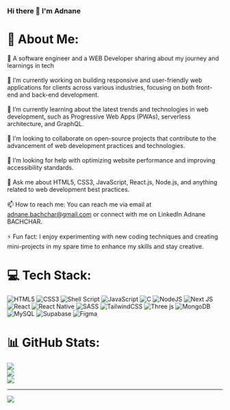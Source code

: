 ### Hi there 👋 I'm Adnane 

# 💫 About Me:
🙇 A software engineer and a WEB Developer sharing about my journey and learnings in tech </br><br>🔭 I’m currently working on building responsive and user-friendly web applications for clients across various industries, focusing on both front-end and back-end development.</br><br>🌱 I’m currently learning about the latest trends and technologies in web development, such as Progressive Web Apps (PWAs), serverless architecture, and GraphQL.</br><br>👯 I’m looking to collaborate on open-source projects that contribute to the advancement of web development practices and technologies.</br><br>🤔 I’m looking for help with optimizing website performance and improving accessibility standards.</br><br>💬 Ask me about HTML5, CSS3, JavaScript, React.js, Node.js, and anything related to web development best practices.</br><br>📫 How to reach me: You can reach me via email at adnane.bachchar@gmail.com or connect with me on LinkedIn Adnane BACHCHAR.</br><br>⚡ Fun fact: I enjoy experimenting with new coding techniques and creating mini-projects in my spare time to enhance my skills and stay creative.</br>


# 💻 Tech Stack:
![HTML5](https://img.shields.io/badge/html5-%23E34F26.svg?style=for-the-badge&logo=html5&logoColor=white) ![CSS3](https://img.shields.io/badge/css3-%231572B6.svg?style=for-the-badge&logo=css3&logoColor=white) ![Shell Script](https://img.shields.io/badge/shell_script-%23121011.svg?style=for-the-badge&logo=gnu-bash&logoColor=white) ![JavaScript](https://img.shields.io/badge/javascript-%23323330.svg?style=for-the-badge&logo=javascript&logoColor=%23F7DF1E) ![C](https://img.shields.io/badge/c-%2300599C.svg?style=for-the-badge&logo=c&logoColor=white) ![NodeJS](https://img.shields.io/badge/node.js-6DA55F?style=for-the-badge&logo=node.js&logoColor=white) ![Next JS](https://img.shields.io/badge/Next-black?style=for-the-badge&logo=next.js&logoColor=white) ![React](https://img.shields.io/badge/react-%2320232a.svg?style=for-the-badge&logo=react&logoColor=%2361DAFB) ![React Native](https://img.shields.io/badge/react_native-%2320232a.svg?style=for-the-badge&logo=react&logoColor=%2361DAFB) ![SASS](https://img.shields.io/badge/SASS-hotpink.svg?style=for-the-badge&logo=SASS&logoColor=white) ![TailwindCSS](https://img.shields.io/badge/tailwindcss-%2338B2AC.svg?style=for-the-badge&logo=tailwind-css&logoColor=white) ![Three js](https://img.shields.io/badge/threejs-black?style=for-the-badge&logo=three.js&logoColor=white) ![MongoDB](https://img.shields.io/badge/MongoDB-%234ea94b.svg?style=for-the-badge&logo=mongodb&logoColor=white) ![MySQL](https://img.shields.io/badge/mysql-%2300000f.svg?style=for-the-badge&logo=mysql&logoColor=white) ![Supabase](https://img.shields.io/badge/Supabase-3ECF8E?style=for-the-badge&logo=supabase&logoColor=white) ![Figma](https://img.shields.io/badge/figma-%23F24E1E.svg?style=for-the-badge&logo=figma&logoColor=white)
# 📊 GitHub Stats:
![](https://github-readme-stats.vercel.app/api?username=Dr-Dados&theme=dark&hide_border=false&include_all_commits=false&count_private=false)<br/>
![](https://github-readme-streak-stats.herokuapp.com/?user=Dr-Dados&theme=dark&hide_border=false)<br/>
![](https://github-readme-stats.vercel.app/api/top-langs/?username=Dr-Dados&theme=dark&hide_border=false&include_all_commits=false&count_private=false&layout=compact)

---
[![](https://visitcount.itsvg.in/api?id=Dr-Dados&icon=0&color=0)](https://visitcount.itsvg.in)

